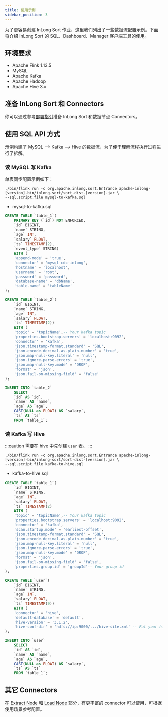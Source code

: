 ```yaml
---
title: 使用示例
sidebar_position: 3
---
```


为了更容易创建 InLong Sort 作业，这里我们列出了一些数据流配置示例。下面将介绍 InLong Sort 的 SQL、Dashboard、Manager 客户端工具的使用。

## 环境要求
- Apache Flink 1.13.5
- MySQL
- Apache Kafka
- Apache Hadoop
- Apache Hive 3.x

## 准备 InLong Sort 和 Connectors
你可以通过参考[部署指引](quick_start.md)准备 InLong Sort 和数据节点 Connectors。

## 使用 SQL API 方式

示例构建了 MySQL --> Kafka --> Hive 的数据流，为了便于理解流程执行过程进行了拆解。

### 读 MySQL 写 Kafka 

单表同步配置示例如下：

```shell
./bin/flink run -c org.apache.inlong.sort.Entrance apache-inlong-[version]-bin/inlong-sort/sort-dist-[version].jar \
--sql.script.file mysql-to-kafka.sql
```

- mysql-to-kafka.sql

```sql
CREATE TABLE `table_1`(
    PRIMARY KEY (`id`) NOT ENFORCED,
    `id` BIGINT,
    `name` STRING,
    `age` INT,
    `salary` FLOAT,
    `ts` TIMESTAMP(2),
    `event_type` STRING)
    WITH (
    'append-mode' = 'true',
    'connector' = 'mysql-cdc-inlong',
    'hostname' = 'localhost',
    'username' = 'root',
    'password' = 'password',
    'database-name' = 'dbName',
    'table-name' = 'tableName'
);

CREATE TABLE `table_2`(
    `id` BIGINT,
    `name` STRING,
    `age` INT,
    `salary` FLOAT,
    `ts` TIMESTAMP(2))
    WITH (
    'topic' = 'topicName',-- Your kafka topic
    'properties.bootstrap.servers' = 'localhost:9092',
    'connector' = 'kafka',
    'json.timestamp-format.standard' = 'SQL',
    'json.encode.decimal-as-plain-number' = 'true',
    'json.map-null-key.literal' = 'null',
    'json.ignore-parse-errors' = 'true',
    'json.map-null-key.mode' = 'DROP',
    'format' = 'json',
    'json.fail-on-missing-field' = 'false'
);

INSERT INTO `table_2` 
    SELECT 
    `id` AS `id`,
    `name` AS `name`,
    `age` AS `age`,
    CAST(NULL as FLOAT) AS `salary`,
    `ts` AS `ts`
    FROM `table_1`;

```

### 读 Kafka 写 Hive
:::caution
需要在 hive 中先创建 `user` 表。
:::

```shell
./bin/flink run -c org.apache.inlong.sort.Entrance apache-inlong-[version]-bin/inlong-sort/sort-dist-[version].jar \
--sql.script.file kafka-to-hive.sql
```

- kafka-to-hive.sql

```sql
CREATE TABLE `table_1`(
    `id` BIGINT,
    `name` STRING,
    `age` INT,
    `salary` FLOAT,
    `ts` TIMESTAMP(2)
    WITH (
    'topic' = 'topicName',-- Your kafka topic
    'properties.bootstrap.servers' = 'localhost:9092',
    'connector' = 'kafka',
    'scan.startup.mode' = 'earliest-offset',
    'json.timestamp-format.standard' = 'SQL',
    'json.encode.decimal-as-plain-number' = 'true',
    'json.map-null-key.literal' = 'null',
    'json.ignore-parse-errors' = 'true',
    'json.map-null-key.mode' = 'DROP',
    'format' = 'json',
    'json.fail-on-missing-field' = 'false',
    'properties.group.id' = 'groupId'-- Your group id
);

CREATE TABLE `user`(
    `id` BIGINT,
    `name` STRING,
    `age` INT,
    `salary` FLOAT,
    `ts` TIMESTAMP(9))
    WITH (
    'connector' = 'hive',
    'default-database' = 'default',
    'hive-version' = '3.1.2',
    'hive-conf-dir' = 'hdfs://ip:9000/.../hive-site.xml' -- Put your hive-site.xml into HDFS
);

INSERT INTO `user` 
    SELECT 
    `id` AS `id`,
    `name` AS `name`,
    `age` AS `age`,
    CAST(NULL as FLOAT) AS `salary`,
    `ts` AS `ts`
    FROM `table_1`;

```

## 其它 Connectors
在 [Extract Node](data_node/extract_node/overview.md) 和 [Load Node](data_node/load_node/overview.md) 部分，有更丰富的 connector 可以使用，可根据使用场景参考配置。